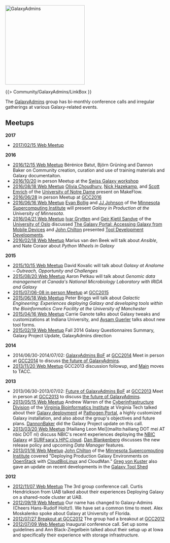 <div class='center'><a href='/src/community/galaxy-admins/index.md'><img src="/src/images/galaxy-logos/GalaxyAdmins.png" alt="GalaxyAdmins" width="250" /></a></div>

{{> Community/GalaxyAdmins/LinkBox }}

The [GalaxyAdmins](/src/community/galaxy-admins/meetups//index.md) group has bi-monthly conference calls and irregular gatherings at various Galaxy-related events.


## Meetups

**2017**

* [2017/02/15 Web Meetup](/src/community/galaxy-admins/meetups/2017_02_15/index.md)


**2016**

* [2016/12/15 Web Meetup](/src/community/galaxy-admins/meetups/2016_12_15/index.md)
    Bérénice Batut, Björn Grüning and Dannon Baker on Community creation, curation and use of training materials and Galaxy documentaiton.
* [2016/10/20](/src/events/switzerland2016/index.md) in person Meetup at the [Swiss Galaxy workshop](/src/events/switzerland2016/index.md) 
* [2016/08/18 Web Meetup](/src/community/galaxy-admins/meetups/2016_08_18/index.md)
    [Olivia Choudhury](https://engineering.nd.edu/profiles/colivia), [Nick Hazekamp](https://engineering.nd.edu/profiles/nhazekamp), and [Scott Emrich](https://www3.nd.edu/~semrich/) of the [University of Notre Dame](http://www.nd.edu/) present on MakeFlow.
* [2016/06/28](https://gcc16.sched.org/event/7KLn/galaxyadmins-birds-of-a-feather) in person Meetup at [GCC2016](https://gcc2016.iu.edu/)
* [2016/06/16 Web Meetup](/src/community/galaxy-admins/meetups/2016_06_16/index.md)
    [Evan Bollig](https://www.msi.umn.edu/staff/evan) and [JJ Johnson](https://www.msi.umn.edu/staff/jj) of the [Minnesota Supercomputing Institute](https://www.msi.umn.edu/) will present *Galaxy in Production at the University of Minnesota*.
* [2016/04/21 Web Meetup](/src/community/galaxy-admins/meetups/2016_04_21/index.md)
    [Ivar Grytten](http://www.mn.uio.no/ifi/english/people/aca/ivargry/) and  [Geir Kjetil Sandve](http://www.mn.uio.no/ifi/english/people/aca/geirksa/) of the [University of Oslo](http://www.uio.no/) discussed [The Galaxy Portal: Accessing Galaxy from Mobile Devices](http://bioinformatics.oxfordjournals.org/content/early/2016/02/17/bioinformatics.btw042.full) and [John Chilton](/src/john-chilton/index.md) presented [Tool Development Developments](http://planemo.readthedocs.org/en/latest/galaxy_changelog.html).
* [2016/02/18 Web Meetup](/src/community/galaxy-admins/meetups/2016_02_18/index.md)
    Marius van den Beek will talk about *Ansible*, and Nate Coraor about *Python Wheels in Galaxy*

**2015**

* [2015/10/15 Web Meetup](/src/community/galaxy-admins/meetups/2015_10_15/index.md)
    David Kovalic will talk about *Galaxy at Analome – Outreach, Opportunity and Challenges*
* [2015/08/20 Web Meetup](/src/community/galaxy-admins/meetups/2015_08_20/index.md)
    Aaron Petkau will talk about *Genomic data management at Canada's National Microbiology Laboratory with IRIDA and Galaxy*
* [2015/07/06-08 in person Meetup](/src/events/gcc2015/bofs/galaxy-admins/index.md) at [GCC2015](http://gcc2015.tsl.ac.uk/)
* [2015/06/18 Web Meetup](/src/community/galaxy-admins/meetups/2015_06_18/index.md)
    Peter Briggs will talk about *Galactic Engineering: Experiences deploying Galaxy and developing tools within the Bioinformatics Core Facility at the University of Manchester*
* [2015/04/16 Web Meetup](/src/community/galaxy-admins/meetups/2015_04_16/index.md)
    Carrie Ganote talks about Galaxy tweaks and customizations at Indiana University, and [Aysam Guerler](/src/guerler/index.md) talks about new tool forms.
* [2015/02/19 Web Meetup](/src/community/galaxy-admins/meetups/2015_02_19/index.md)
    Fall 2014 Galaxy Questionnaires Summary, Galaxy Project Update, GalaxyAdmins direction 

**2014**

* 2014/06/30-2014/07/02: [GalaxyAdmins BoF](/src/events/gcc2014/bofs/galaxy-admins/index.md) at [GCC2014](/src/events/gcc2014/index.md)
    Meet in person at [GCC2014](/src/events/gcc2014/index.md) to discuss [the future of GalaxyAdmins](/src/community/galaxy-admins/future/index.md).
* [2013/11/20 Web Meetup](/src/community/galaxy-admins/meetups/2013_11_20/index.md)
    GCC2013 discussion followup, and [Main](/src/main/index.md) moves to TACC.

**2013**

* 2013/06/30-2013/07/02: [Future of GalaxyAdmins BoF](/src/events/gcc2013/bof/galaxy-admins/index.md) at [GCC2013](/src/events/gcc2013/index.md)
    Meet in person at [GCC2013](/src/events/gcc2013/index.md) to discuss [the future of GalaxyAdmins](/src/community/galaxy-admins/future/index.md).
* [2013/05/15 Web Meetup](/src/community/galaxy-admins/meetups/2013_05_15/index.md)
    Andrew Warren of the [Cyberinfrastructure Division](http://www.vbi.vt.edu/faculty/group_overview/Cyberinfrastructure_Division) of the [Virginia Bioinformatics Institute](https://www.vbi.vt.edu/) at Virginia Tech talked about their [Galaxy deployment](http://rnaseq.pathogenportal.org/) at [Pathogen Portal](http://pathogenportal.org), a highly customized Galaxy installation, and also about the group's objectives and future plans.  [DannonBaker](/src/dannon-baker/index.md) did the Galaxy Project update on this call.
* [2013/03/20 Web Meetup](/src/community/galaxy-admins/meetups/2013_03_20/index.md)
    [Hailiang Leon Mei](mailto:hailiang DOT mei AT nbic DOT nl) discuss NBIC's recent experiences deploying the [NBIC Galaxy](http://galaxy.nbic.nl/) at [SURFsara's HPC cloud](https://www.surfsara.nl/).  [Dan Blankenberg](/src/dan/index.md) discusses the new release policy and upcoming *Data Manager* features.
* [2013/01/16 Web Meetup](/src/community/galaxy-admins/meetups/2013_01_16/index.md)
    [John Chilton](https://www.msi.umn.edu/users/chilton) of the [Minnesota Supercomputing Institute](https://www.msi.umn.edu/) covered "Deploying Production Galaxy Environments on [OpenStack](http://www.openstack.org/) with [CloudBioLinux](http://cloudbiolinux.org/) and CloudMan."  [Greg von Kuster](/src/greg_vonkuster/index.md) also gave an update on recent developments in the [Galaxy Tool Shed](/src/toolshed/index.md)

**2012**

* [2012/11/07 Web Meetup](/src/community/galaxy-admins/meetups/2012_11_14/index.md)
    The 3rd group conference call. Curtis Hendrickson from UAB talked about their experiences Deploying Galaxy on a shared-node cluster at UAB.
* [2012/09/19 Web Meetup](/src/community/galaxy-admins/meetups/2012_09_19/index.md)
    Our name has changed to Galaxy-Admins (Cheers Hans-Rudolf Holtz!).  We have set a common time to meet.  Alex Moskalenko spoke about Galaxy at University of Florida.
* [2012/07/27 Breakout at GCC2012](/src/community/galaxy-admins/meetups/2012_07_27/index.md)
    The group had a breakout at [GCC2012](/src/events/gcc2012/index.md)
* [2012/07/09 Web Meetup](/src/community/galaxy-admins/meetups/2012_07_09/index.md) 
    Inaugural conference call. Set up some guidelines and Ann Black-Ziegelbein talked about their setup up at Iowa and specifically their experience with storage infrastructure.

